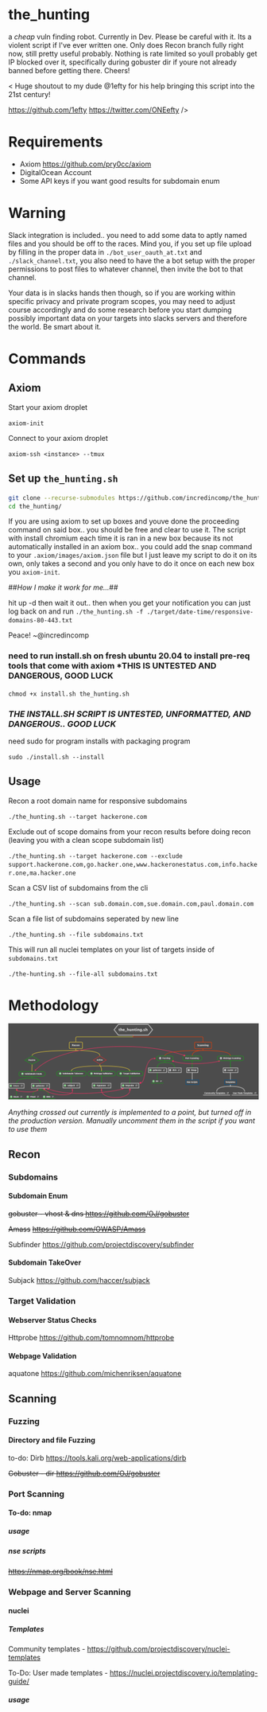 # the_hunting
a *cheap* vuln finding robot. Currently in Dev. Please be careful with it. Its a violent script if I've ever written one. Only does Recon branch fully right now, still pretty useful probably. Nothing is rate limited so youll probably get IP blocked over it, specifically during gobuster dir if youre not already banned before getting there.
Cheers!

< Huge shoutout to my dude @1efty for his help bringing this script into the 21st century!

https://github.com/1efty https://twitter.com/ONEefty />
# Requirements

* Axiom https://github.com/pry0cc/axiom
* DigitalOcean Account
* Some API keys if you want good results for subdomain enum

# Warning
Slack integration is included.. you need to add some data to aptly named files and you should be off to the races. Mind you, if you set up file upload by filling in the proper data in `./bot_user_oauth_at.txt` and `./slack_channel.txt`, you also need to have the a bot setup with the proper permissions to post files to whatever channel, then invite the bot to that channel. 

Your data is in slacks hands then though, so if you are working within specific privacy and private program scopes, you may need to adjust course accordingly and do some research before you start dumping possibly important data on your targets into slacks servers and therefore the world. Be smart about it.

# Commands
## Axiom
Start your axiom droplet

`axiom-init`

Connect to your axiom droplet

`axiom-ssh <instance> --tmux`

## Set up `the_hunting.sh`

```bash
git clone --recurse-submodules https://github.com/incredincomp/the_hunting.git
cd the_hunting/
```

If you are using axiom to set up boxes and youve done the proceeding command on said box.. you should be free and clear to use it. The script with install chromium each time it is ran in a new box because its not automatically installed in an axiom box.. you could add the snap command to your `.axiom/images/axiom.json` file but I just leave my script to do it on its own, only takes a second and you only have to do it once on each new box you `axiom-init`. 

##*How I make it work for me...*##

hit up -d then wait it out.. then when you get your notification you can just log back on and run `./the_hunting.sh -f ./target/date-time/responsive-domains-80-443.txt` 

Peace! ~@incredincomp


### need to run install.sh on fresh ubuntu 20.04 to install pre-req tools that come with axiom *THIS IS UNTESTED AND DANGEROUS, GOOD LUCK
`chmod +x install.sh the_hunting.sh`

### *THE INSTALL.SH SCRIPT IS UNTESTED, UNFORMATTED, AND DANGEROUS.. GOOD LUCK*
need sudo for program installs with packaging program

`sudo ./install.sh --install`

## Usage
Recon a root domain name for responsive subdomains

`./the_hunting.sh --target hackerone.com`

Exclude out of scope domains from your recon results before doing recon (leaving you with a clean scope subdomain list)

`./the_hunting.sh --target hackerone.com --exclude support.hackerone.com,go.hacker.one,www.hackeronestatus.com,info.hacker.one,ma.hacker.one`

Scan a CSV list of subdomains from the cli

`./the_hunting.sh --scan sub.domain.com,sue.domain.com,paul.domain.com`

Scan a file list of subdomains seperated by new line

`./the_hunting.sh --file subdomains.txt`

This will run all nuclei templates on your list of targets inside of `subdomains.txt`

`./the-hunting.sh --file-all subdomains.txt`

# Methodology

![](https://github.com/incredincomp/usage-videos/blob/master/the_hunting1.PNG)

_Anything crossed out currently is implemented to a point, but turned off in the production version. Manually uncomment them in the script if you want to use them_

## Recon

### Subdomains

#### Subdomain Enum
~~gobuster - vhost & dns
https://github.com/OJ/gobuster~~

~~Amass~~
~~https://github.com/OWASP/Amass~~

Subfinder
https://github.com/projectdiscovery/subfinder

#### Subdomain TakeOver
Subjack
https://github.com/haccer/subjack

### Target Validation

#### Webserver Status Checks
Httprobe
https://github.com/tomnomnom/httprobe

#### Webpage Validation
aquatone
https://github.com/michenriksen/aquatone

## Scanning

### Fuzzing
#### Directory and file Fuzzing
to-do: Dirb
https://tools.kali.org/web-applications/dirb

~~Gobuster - dir
https://github.com/OJ/gobuster~~

### Port Scanning
#### To-do: nmap

##### usage

##### nse scripts

~~https://nmap.org/book/nse.html~~

### Webpage and Server Scanning

#### nuclei

##### Templates

Community templates - https://github.com/projectdiscovery/nuclei-templates

To-Do: User made templates - https://nuclei.projectdiscovery.io/templating-guide/

##### usage
